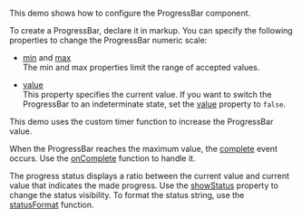 This demo shows how to configure the ProgressBar component.

To create a ProgressBar, declare it in markup. You can specify the following properties to change the ProgressBar numeric scale:

- [min](/Documentation/ApiReference/UI_Components/dxProgressBar/Configuration/#min) and [max](/Documentation/ApiReference/UI_Components/dxProgressBar/Configuration/#max)    
The min and max properties limit the range of accepted values. 

- [value](/Documentation/ApiReference/UI_Components/dxProgressBar/Configuration/#value)    
This property specifies the current value. If you want to switch the ProgressBar to an indeterminate state, set the [value](/Documentation/ApiReference/UI_Components/dxProgressBar/Configuration/#value) property to `false`.

This demo uses the custom timer function to increase the ProgressBar value.

When the ProgressBar reaches the maximum value, the [complete](/Documentation/ApiReference/UI_Components/dxProgressBar/Events/#complete) event occurs. Use the [onComplete](/Documentation/ApiReference/UI_Components/dxProgressBar/Configuration/#onComplete) function to handle it.

The progress status displays a ratio between the current value and current value that indicates the made progress. Use the [showStatus](/Documentation/ApiReference/UI_Components/dxProgressBar/Configuration/#showStatus) property to change the status visibility. To format the status string, use the [statusFormat](/Documentation/ApiReference/UI_Components/dxProgressBar/Configuration/#statusFormat) function.

